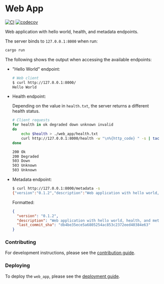 # Web App

[![CI](https://github.com/azriel91/web_app/workflows/CI/badge.svg)](https://github.com/azriel91/web_app/actions?query=workflow%3ACI) [![codecov](https://codecov.io/gh/azriel91/web_app/branch/main/graph/badge.svg)](https://codecov.io/gh/azriel91/web_app)

Web application with hello world, health, and metadata endpoints.

The server binds to `127.0.0.1:8000` when run:

```bash
cargo run
```

The following shows the output when accessing the available endpoints:

* "Hello World" endpoint:

    ```bash
    # Web client
    $ curl http://127.0.0.1:8000/
    Hello World
    ```

* Health endpoint:

    Depending on the value in `health.txt`, the server returns a different health status.

    ```bash
    # Client requests
    for health in ok degraded down unknown invalid
    do
        echo $health > ./web_app/health.txt
        curl http://127.0.0.1:8000/health -w "\n%{http_code} " -s | tac
    done

    200 Ok
    200 Degraded
    503 Down
    503 Unknown
    503 Unknown
    ```

* Metadata endpoint:

    ```bash
    $ curl http://127.0.0.1:8000/metadata -s
    {"version":"0.1.2","description":"Web application with hello world, health, and metadata endpoints","last_commit_sha":"db4be35ece5a6805254ac853c2372eed40384e63"}
    ```

    Formatted:

    ```json
    {
      "version": "0.1.2",
      "description": "Web application with hello world, health, and metadata endpoints",
      "last_commit_sha": "db4be35ece5a6805254ac853c2372eed40384e63"
    }
    ```

### Contributing

For development instructions, please see the [contribution guide].


### Deploying

To deploy the `web_app`, please see the [deployment guide].


[contribution guide]: CONTRIBUTING.md
[deployment guide]: DEPLOYING.md
